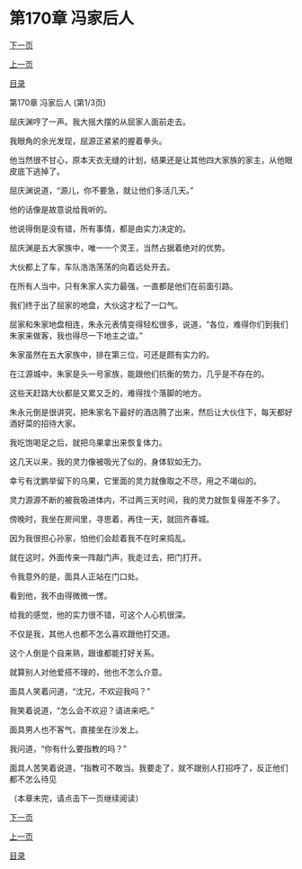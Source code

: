 <h1>第170章   冯家后人</h1>
            <div><p><a href="./508_%E7%AC%AC170%E7%AB%A0_%E5%86%AF%E5%AE%B6%E5%90%8E%E4%BA%BA.md">下一页</a></p><p><a href="./506_%E7%AC%AC169%E7%AB%A0_%E5%89%91%E7%97%95.md">上一页</a></p><p><a href="../">目录</a></p></div>
            <div><p>第170章   冯家后人 (第1/3页)</p><p>屈庆渊哼了一声。我大摇大摆的从屈家人面前走去。</p><p>我眼角的余光发现，屈源正紧紧的握着拳头。</p><p>他当然很不甘心，原本天衣无缝的计划，结果还是让其他四大家族的家主，从他眼皮底下逃掉了。</p><p>屈庆渊说道，“源儿，你不要急，就让他们多活几天。”</p><p>他的话像是故意说给我听的。</p><p>他说得倒是没有错，所有事情，都是由实力决定的。</p><p>屈庆渊是五大家族中，唯一一个灵王，当然占据着绝对的优势。</p><p>大伙都上了车，车队浩浩荡荡的向着远处开去。</p><p>在所有人当中，只有朱家人实力最强，一直都是他们在前面引路。</p><p>我们终于出了屈家的地盘，大伙这才松了一口气。</p><p>屈家和朱家地盘相连，朱永元表情变得轻松很多，说道，“各位，难得你们到我们朱家来做客，我也得尽一下地主之谊。”</p><p>朱家虽然在五大家族中，排在第三位，可还是颇有实力的。</p><p>在江源城中，朱家是头一号家族，能跟他们抗衡的势力，几乎是不存在的。</p><p>这些天赶路大伙都是又累又乏的，难得找个落脚的地方。</p><p>朱永元倒是很讲究，把朱家名下最好的酒店腾了出来，然后让大伙住下，每天都好酒好菜的招待大家。</p><p>我吃饱喝足之后，就把乌果拿出来恢复体力。</p><p>这几天以来，我的灵力像被吸光了似的，身体软如无力。</p><p>幸亏有沈鹏举留下的乌果，它里面的灵力就像取之不尽，用之不竭似的。</p><p>灵力源源不断的被我吸进体内，不过两三天时间，我的灵力就恢复得差不多了。</p><p>傍晚时，我坐在房间里，寻思着，再住一天，就回齐春城。</p><p>因为我很担心孙家，怕他们会趁着我不在时来捣乱。</p><p>就在这时，外面传来一阵敲门声，我走过去，把门打开。</p><p>令我意外的是，面具人正站在门口处。</p><p>看到他，我不由得微微一愣。</p><p>给我的感觉，他的实力很不错，可这个人心机很深。</p><p>不仅是我，其他人也都不怎么喜欢跟他打交道。</p><p>这个人倒是个自来熟，跟谁都能打好关系。</p><p>就算别人对他爱搭不理的，他也不怎么介意。</p><p>面具人笑着问道，“沈兄，不欢迎我吗？”</p><p>我笑着说道，“怎么会不欢迎？请进来吧。”</p><p>面具男人也不客气，直接坐在沙发上。</p><p>我问道，“你有什么要指教的吗？”</p><p>面具人苦笑着说道，“指教可不敢当。我要走了，就不跟别人打招呼了，反正他们都不怎么待见</p><p>（本章未完，请点击下一页继续阅读）</p></div>
            <div><p><a href="./508_%E7%AC%AC170%E7%AB%A0_%E5%86%AF%E5%AE%B6%E5%90%8E%E4%BA%BA.md">下一页</a></p><p><a href="./506_%E7%AC%AC169%E7%AB%A0_%E5%89%91%E7%97%95.md">上一页</a></p><p><a href="../">目录</a></p></div>
